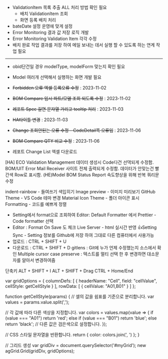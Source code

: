 - ValidationItem 목록 추출 ALL 처리 방법 확인 필요
	- 배치 ValidationItem 조회
	- 화면 등록 배치 처리
- bateDate 설정 운영에 맞게 설정
- Error Monitoring 결과 값 저장 로직 개발
- Error Monitoring Validation Item 각각 수정
- 배치 완료 작업 결과를 저장 하여 메일 보내는 데서 실행 할 수 있도록 하는 연계 작업 필요
---
- obid단건일 경우 modelType, modelForm 맞는지 확인 필요
- Model 여러개 선택해서 실행하는 화면 개발 필요

- ~~Forbidden 오류 엑셀 등록오류 수정~~ : 2023-11-02
- ~~BOM Compare 임시 파트/모델 조회 되도록 수정~~ : 2023-11-02
- ~~레포트 Spec 길면 문자열 가리고 tooltip 처리~~ : 2023-11-03
- ~~HA타이틀 변경~~ : 2023-11-03

- ~~Change 조회안된는 오류 수정 - CodeDetail쪽 오류임~~ : 2023-11-06
- ~~BOM Compare QTY 비교 수정~~ : 2023-11-06
- 레포트 Change List 엑셀 다운로드


[HA]
ECO Validation Management 데이터 생성시 Code다건 선댁되게 수정함.
BOM/UIT Error Mail Receiver 사이트 전체 출력되게 수정함. 데이터가 안맞는건 빨간색 Row로 표시함.
(HE)Model BOM Status Report 속도향상을 위해 반복 쿼리문 수정


indent-rainbow - 들여쓰기 색입히기
Image preview - 이미지 미리보기
GitHub Theme - VS Code 테마 변경
Material Icon Theme - 폴더 아이콘 표시
Formatting - 코드를 예쁘게 정렬
   - Setting에서 format으로 조회하여  Editor: Default Formatter 에서 Prettier - Code formatter 선택
   - Editor : Format On Save 도 체크
Live Server - html 실시간 반영
👍Setting Sync - Setting 정보를 Github에 저장 하여 그대로 다른 컴퓨터에서 사용가능
  - 업로드 : CTRL + SHIFT + U
  - 다운로드 : CTRL + SHIFT + D
gitlens : Git에 누가 언제 수정했는지 소스에서 확인
Multiple cursor case preserve : 텍스트를 멀티 선택 한 후 변경하면 대소문자를 알아서 변경하여줌

단축키
ALT + SHIFT + I
ALT + SHIFT + Drag
CTRL + Home/End


var gridOptions = {
  columnDefs: [
    { headerName: "Cell", field: "cellValue", cellStyle: getCellStyle }
  ],
  rowData: [
    { cellValue: "A01,B01" }
  ]
};

function getCellStyle(params) {
  // 셀의 값을 쉼표를 기준으로 분리합니다.
  var values = params.value.split(',');
  
  // 각 값에 따라 다른 색상을 지정합니다.
  var colors = values.map(value => {
    if (value === "A01") return 'red';
    else if (value === "B01") return 'blue';
    else return 'black'; // 다른 값은 검은색으로 설정합니다.
  });
  
  // CSS 스타일 문자열을 반환합니다.
  return {
    color: colors.join(', ')
  };
}

// 그리드 생성
var gridDiv = document.querySelector('#myGrid');
new agGrid.Grid(gridDiv, gridOptions);
